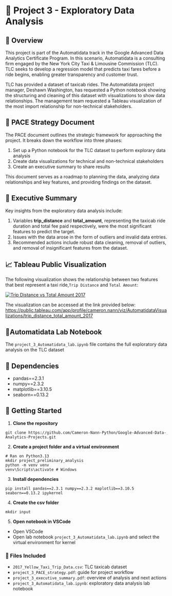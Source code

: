 # 🚕 Project 3 - Exploratory Data Analysis

## 📘 Overview
This project is part of the Automatidata track in the Google Advanced Data Analytics Certificate Program. In this scenario, Automatidata is a consulting firm engaged by the New York City Taxi & Limousine Commission (TLC). TLC seeks to develop a regression model that predicts taxi fares before a ride begins, enabling greater transparency and customer trust.

TLC has provided a dataset of taxicab rides. The Automatidata project manager, Deshawn Washington, has requested a Python notebook showing the structuring and cleaning of this dataset with visualizations to show data relationships. The management team requested a Tableau visualization of the most import relationship for non-technical stakeholders. 

## 📄 PACE Strategy Document
The PACE document outlines the strategic framework for approaching the project. It breaks down the workflow into three phases:

1. Set up a Python notebook for the TLC dataset to perform explorary data analysis
2. Create data visualizations for technical and non-technical stakeholders
3. Create an executive summary to share results

This document serves as a roadmap to planning the data, analyzing data relationships and key features, and providing findings on the dataset.

## 📄 Executive Summary
Key insights from the exploratory data analysis include:
1. Variables **trip_distance** and **total_amount**, representing the taxicab ride duration and total fee paid respectively, were the most significant features to predict the target.
2. Issues with the data arose in the form of outliers and invalid data entries.
3. Recommended actions include robust data cleaning, removal of outliers, and removal of insignificant features from the dataset.
## 📈 Tableau Public Visualization

The following visualization shows the relationship between two features that best represent a taxi ride,`Trip Distance` and  `Total Amount`:

<div class='tableauPlaceholder' id='viz1757023252382' style='position: relative'><noscript><a href='#'><img alt='Trip Distance vs Total Amount 2017 ' src='https:&#47;&#47;public.tableau.com&#47;static&#47;images&#47;Au&#47;AutomatidataVisualizations&#47;trip_distance_total_amount_2017&#47;1_rss.png' style='border: none' /></a></noscript><object class='tableauViz'  style='display:none;'><param name='host_url' value='https%3A%2F%2Fpublic.tableau.com%2F' /> <param name='embed_code_version' value='3' /> <param name='site_root' value='' /><param name='name' value='AutomatidataVisualizations&#47;trip_distance_total_amount_2017' /><param name='tabs' value='no' /><param name='toolbar' value='yes' /><param name='static_image' value='https:&#47;&#47;public.tableau.com&#47;static&#47;images&#47;Au&#47;AutomatidataVisualizations&#47;trip_distance_total_amount_2017&#47;1.png' /> <param name='animate_transition' value='yes' /><param name='display_static_image' value='yes' /><param name='display_spinner' value='yes' /><param name='display_overlay' value='yes' /><param name='display_count' value='yes' /><param name='language' value='en-US' /></object></div>

The visualization can be accessed at the link provided below:
https://public.tableau.com/app/profile/cameron.nann/viz/AutomatidataVisualizations/trip_distance_total_amount_2017

## 📄Automatidata Lab Notebook
The `project_3_Automatidata_lab.ipynb` file contains the full exploratory data analysis on the TLC dataset

## 📄 Dependencies
- pandas==2.3.1
- numpy==2.3.2
- matplotlib==3.10.5
- seaborn==0.13.2
## 📘 Getting Started 
1. **Clone the repository**
```
git clone https://github.com/Cameron-Nann-Python/Google-Advanced-Data-Analytics-Projects.git
```
2. **Create a project folder and a virtual environment**
```
# Ran on Python3.13
mkdir project_preliminary_analysis
python -m venv venv
venv\Scripts\activate # Windows
```
3. **Install dependencies**
```
pip install pandas==2.3.1 numpy==2.3.2 maplotlib==3.10.5 seaborn==0.13.2 ipykernel
```
4.  **Create the csv folder**
```
mkdir input
```
5. **Open notebook in VSCode**
- Open VSCode
- Open lab notebook `project_3_Automatidata_lab.ipynb` and select the virtual environment for kernel


### 📂 Files Included
- `2017_Yellow_Taxi_Trip_Data.csv`: TLC taxicab dataset
- `project_3_PACE_strategy.pdf`: guide for project workflow
- `project_3_executive_summary.pdf`: overview of analysis and next actions
- `project_3_Automatidata_lab.ipynb`: exploratory data analysis lab notebook
